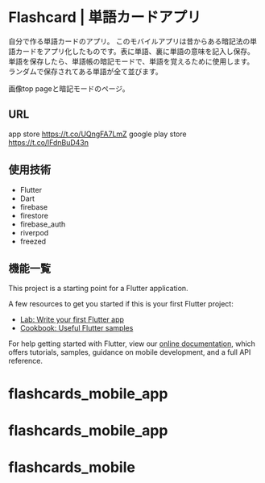 # Flashcard | 単語カードアプリ
自分で作る単語カードのアプリ。
このモバイルアプリは昔からある暗記法の単語カードをアプリ化したものです。表に単語、裏に単語の意味を記入し保存。
単語を保存したら、単語帳の暗記モードで、単語を覚えるために使用します。
ランダムで保存されてある単語が全て並びます。

画像top pageと暗記モードのページ。

## URL

app store
https://t.co/UQngFA7LmZ
google play store
https://t.co/lFdnBuD43n

## 使用技術
- Flutter
- Dart
- firebase
- firestore
- firebase_auth
- riverpod
- freezed

## 機能一覧

This project is a starting point for a Flutter application.

A few resources to get you started if this is your first Flutter project:

- [Lab: Write your first Flutter app](https://flutter.dev/docs/get-started/codelab)
- [Cookbook: Useful Flutter samples](https://flutter.dev/docs/cookbook)

For help getting started with Flutter, view our
[online documentation](https://flutter.dev/docs), which offers tutorials,
samples, guidance on mobile development, and a full API reference.
# flashcards_mobile_app
# flashcards_mobile_app
# flashcards_mobile
